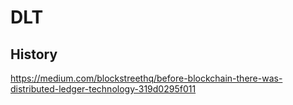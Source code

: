 # DLT

## History

https://medium.com/blockstreethq/before-blockchain-there-was-distributed-ledger-technology-319d0295f011 
